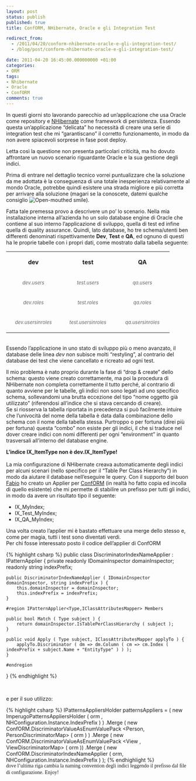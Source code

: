 ```yaml
---
layout: post
status: publish
published: true
title: ConfORM, NHibernate, Oracle e gli Integration Test

redirect_from: 
  - /2011/04/20/conform-nhibernate-oracle-e-gli-integration-test/
  - /blog/post/conform-nhibernate-oracle-e-gli-integration-test/

date: 2011-04-20 16:45:00.000000000 +01:00
categories:
- ORM
tags:
- Nhibernate
- Oracle
- ConfORM
comments: true
---
```

<p>In questi giorni sto lavorando parecchio ad un’applicazione che usa Oracle come repository e <a title="Posts su NHibernate" href="http://www.tostring.it/categories/archive/nhibernate/">NHibernate</a> come framework di persistenza. Essendo questa un’applicazione “delicata” ho necessità di creare una serie di integration test che mi “garantiscano” il corretto funzionamento, in modo da non avere spiacevoli sorprese in fase post deploy.</p>  <p>Letta così la questione non presenta particolari criticità, ma ho dovuto affrontare un nuovo scenario riguardante Oracle e la sua gestione degli indici.</p>  <p>Prima di entrare nel dettaglio tecnico vorrei puntualizzare che la soluzione da me adottata è la conseguenza di una totale inesperienza relativamente al mondo Oracle, potrebbe quindi esistere una strada migliore e più corretta per arrivare alla soluzione (magari se la conoscete, datemi qualche consiglio <img style="border-bottom-style: none; border-left-style: none; border-top-style: none; border-right-style: none" class="wlEmoticon wlEmoticon-openmouthedsmile" alt="Open-mouthed smile" src="http://www.tostring.it/UserFiles/imperugo/wlEmoticon-openmouthedsmile_2_1.png" />).</p>  <p>Fatta tale premessa provo a descrivere un po’ lo scenario. Nella mia installazione interna all’azienda ho un solo database engine di Oracle che contiene al suo interno l’applicazione di sviluppo, quella di test ed infine quella di quality assurance. Quindi, lato database, ho tre schema/utenti ben differenti denominati rispettivamente <strong>Dev</strong>, <strong>Test</strong> e <strong>QA</strong>, ed ognuno di questi ha le proprie tabelle con i propri dati, come mostrato dalla tabella seguente:</p>  <table border="0" cellspacing="0" cellpadding="2" width="400"><tbody>     <tr>       <td valign="top" width="133">         <p align="center"><strong>dev</strong></p>       </td>        <td valign="top" width="133">         <p align="center"><strong>test</strong></p>       </td>        <td valign="top" width="133">         <p align="center"><strong>QA</strong></p>       </td>     </tr>      <tr>       <td valign="top" width="133">         <p align="center"><em><font color="#666666" size="2">dev.users</font></em></p>       </td>        <td valign="top" width="133">         <p align="center"><em><font color="#666666" size="2">test.users</font></em></p>       </td>        <td valign="top" width="133">         <p align="center"><em><font color="#666666" size="2">qa.users</font></em></p>       </td>     </tr>      <tr>       <td valign="top" width="133">         <p align="center"><em><font color="#666666" size="2">dev.roles</font></em></p>       </td>        <td valign="top" width="133">         <p align="center"><em><font color="#666666" size="2">test.roles</font></em></p>       </td>        <td valign="top" width="133">         <p align="center"><em><font color="#666666" size="2">qa.roles</font></em></p>       </td>     </tr>      <tr>       <td valign="top" width="133">         <p align="center"><em><font color="#666666" size="2">dev.usersinroles</font></em></p>       </td>        <td valign="top" width="133">         <p align="center"><em><font color="#666666" size="2">test.usersinroles</font></em></p>       </td>        <td valign="top" width="133">         <p align="center"><em><font color="#666666" size="2">qa.usersinroles</font></em></p>       </td>     </tr>   </tbody></table>  <p>   <br />Essendo l’applicazione in uno stato di sviluppo più o meno avanzato, il database delle linea <i>dev</i> non subisce molti “restyling”, al contrario del database dei test che viene cancellato e ricreato ad ogni test.</p>  <p>Il mio problema è nato proprio durante la fase di “drop &amp; create” dello schema: questo viene creato correttamente, ma poi la procedura di NHibernate non completa correttamente il tutto perché, al contrario di quanto avviene per le tabelle, gli indici non sono legati ad uno specifico schema, sollevandomi una brutta eccezione del tipo “nome oggetto già utilizzato” (riferendosi all’indice che si stava cercando di creare).    <br />Se si riosserva la tabella riportata in precedenza si può facilmente intuire che l’univocità del nome della tabella è data dalla combinazione dello schema con il nome della tabella stessa. Purtroppo o per fortuna (direi più per fortuna) questa “combo” non esiste per gli indici, il che si traduce nel dover creare indici con nomi differenti per ogni “environment” in quanto trasversali all’interno del database engine.</p>  <p><strong>L’indice IX_ItemType non è dev.IX_ItemType!</strong>     <br />    <br />La mia configurazione di NHibernate creava automaticamente degli indici per alcuni scenari (nello specifico per il “Table Per Class Hierarchy”) in modo da aiutare il database nell’eseguire le query. Con il supporto del buon <a title="Fabio Maulo&#39;s blog" href="http://fabiomaulo.blogspot.com" rel="nofollow" target="_blank">Fabio</a> ho creato un Applier per <a title="ConfORM" href="http://tostring.it/tags/archive/conform" target="_blank">ConfORM</a> (in realtà ho fatto copia ed incolla di quello esistente) che mi permette di stabilire un prefisso per tutti gli indici, in modo da avere un risultato tipo il seguente: </p>  <ul>   <li>IX_MyIndex; </li>    <li>IX_Test_MyIndex; </li>    <li>IX_QA_MyIndex; </li> </ul>  <p>Una volta creato l’applier mi è bastato effettuare una merge dello stesso e, come per magia, tutti i test sono diventati verdi.    <br />Per chi fosse interessato posto il codice dell’applier di ConfORM</p>  {% highlight csharp %}
public class DiscriminatorIndexNameApplier : IPatternApplier<Type, IClassAttributesMapper> {
    private readonly IDomainInspector domainInspector;
    readonly string indexPrefix;

    public DiscriminatorIndexNameApplier ( IDomainInspector domainInspector, string indexPrefix ) {
        this.domainInspector = domainInspector;
        this.indexPrefix = indexPrefix;
    }

    #region IPatternApplier<Type,IClassAttributesMapper> Members

    public bool Match ( Type subject ) {
        return domainInspector.IsTablePerClassHierarchy ( subject );
    }

    public void Apply ( Type subject, IClassAttributesMapper applyTo ) {
        applyTo.Discriminator ( dm => dm.Column ( cm => cm.Index ( indexPrefix + subject.Name + "EntityType" ) ) );
    }

    #endregion
}
{% endhighlight %}
<p>&#160;</p>

<p>e per il suo utilizzo:</p>

{% highlight csharp %}
IPatternsAppliersHolder patternsAppliers = ( new ImperugoPatternsAppliersHolder ( orm , NHConfiguration.Instance.IndexPrefix ) )
    .Merge ( new ConfORM.DiscriminatorValueAsEnumValuePack <Person, PersonDiscriminatorMap> ( orm ) )
    .Merge ( new ConfORM.DiscriminatorValueAsEnumValuePack <View , ViewDiscriminatorMap> ( orm ))
    .Merge ( new ConfORM.DiscriminatorIndexNameApplier ( orm, NHConfiguration.Instance.IndexPrefix ) );
{% endhighlight %}
<br /><font face="Calibri">dove l’ultima riga cambia la naming convention degli indici leggendo il prefisso dal file di configurazione.</font> <font face="Calibri">Enjoy!</font>
